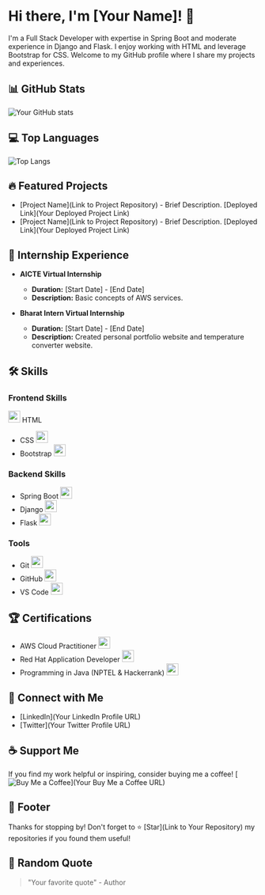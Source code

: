 <!-- Your Name or Project Title -->
# Hi there, I'm [Your Name]! 👋

<!-- Brief Description -->
I'm a Full Stack Developer with expertise in Spring Boot and moderate experience in Django and Flask. I enjoy working with HTML and leverage Bootstrap for CSS. Welcome to my GitHub profile where I share my projects and experiences.

<!-- GitHub Stats -->
## 📊 GitHub Stats
![Your GitHub stats](https://github-readme-stats.vercel.app/api?username=YourGitHubUsername&show_icons=true&theme=radical)

<!-- Top Languages -->
## 💻 Top Languages
![Top Langs](https://github-readme-stats.vercel.app/api/top-langs/?username=YourGitHubUsername&layout=compact&theme=radical)

<!-- Featured Projects -->
## 🔥 Featured Projects
- [Project Name](Link to Project Repository) - Brief Description. [Deployed Link](Your Deployed Project Link)
- [Project Name](Link to Project Repository) - Brief Description. [Deployed Link](Your Deployed Project Link)

<!-- Internship Experience -->
## 🚀 Internship Experience
- **AICTE Virtual Internship**
  - **Duration:** [Start Date] - [End Date]
  - **Description:** Basic concepts of AWS services.

- **Bharat Intern Virtual Internship**
  - **Duration:** [Start Date] - [End Date]
  - **Description:** Created personal portfolio website and temperature converter website. 

<!-- Skills -->
## 🛠️ Skills
### Frontend Skills
<img src="https://github.com/R-Venkat-Kalyan/Kalyan959/assets/110080245/9147f3c4-a7b8-4a53-be44-64598fcc1b7b" width="24px"/> HTML <br>
- CSS <img src="https://img.icons8.com/color/48/000000/css3.png" width="24px"/>
- Bootstrap <img src="https://img.icons8.com/color/48/000000/bootstrap.png" width="24px"/>

### Backend Skills
- Spring Boot <img src="https://img.icons8.com/color/48/000000/spring-logo.png" width="24px"/>
- Django <img src="https://img.icons8.com/color/48/000000/django.png" width="24px"/>
- Flask <img src="https://img.icons8.com/color/48/000000/flask.png" width="24px"/>

### Tools
- Git <img src="https://img.icons8.com/color/48/000000/git.png" width="24px"/>
- GitHub <img src="https://img.icons8.com/material-sharp/48/000000/github.png" width="24px"/>
- VS Code <img src="https://img.icons8.com/color/48/000000/visual-studio-code-2019.png" width="24px"/>

<!-- Certifications -->
## 🏆 Certifications
- AWS Cloud Practitioner <img src="https://img.icons8.com/color/48/000000/amazon-web-services.png" width="24px"/>
- Red Hat Application Developer <img src="https://img.icons8.com/color/48/000000/red-hat.png" width="24px"/>
- Programming in Java (NPTEL & Hackerrank) <img src="https://img.icons8.com/color/48/000000/java-coffee-cup-logo.png" width="24px"/>

<!-- Connect with Me -->
## 🌟 Connect with Me
- [LinkedIn](Your LinkedIn Profile URL)
- [Twitter](Your Twitter Profile URL)

<!-- Support Me -->
## ☕ Support Me
If you find my work helpful or inspiring, consider buying me a coffee!
[![Buy Me a Coffee](https://img.shields.io/badge/Buy%20Me%20a%20Coffee-donate-orange.svg)](Your Buy Me a Coffee URL)

<!-- Footer -->
## 📝 Footer
Thanks for stopping by! Don't forget to ⭐️ [Star](Link to Your Repository) my repositories if you found them useful!

<!-- Random Quote -->
## 🧠 Random Quote
> "Your favorite quote" - Author
